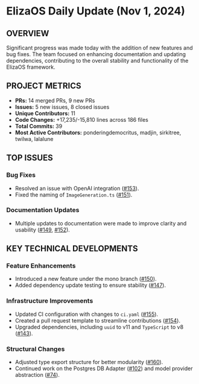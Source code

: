 # ElizaOS Daily Update (Nov 1, 2024)

## OVERVIEW 
Significant progress was made today with the addition of new features and bug fixes. The team focused on enhancing documentation and updating dependencies, contributing to the overall stability and functionality of the ElizaOS framework.

## PROJECT METRICS
- **PRs:** 14 merged PRs, 9 new PRs
- **Issues:** 5 new issues, 8 closed issues
- **Unique Contributors:** 11
- **Code Changes:** +17,235/-15,810 lines across 186 files
- **Total Commits:** 39
- **Most Active Contributors:** ponderingdemocritus, madjin, sirkitree, twilwa, lalalune

## TOP ISSUES
### Bug Fixes
- Resolved an issue with OpenAI integration ([#153](https://github.com/elizaos/eliza/issues/153)).
- Fixed the naming of `ImageGeneration.ts` ([#151](https://github.com/elizaos/eliza/issues/151)).

### Documentation Updates
- Multiple updates to documentation were made to improve clarity and usability ([#149](https://github.com/elizaos/eliza/issues/149), [#152](https://github.com/elizaos/eliza/issues/152)).

## KEY TECHNICAL DEVELOPMENTS
### Feature Enhancements
- Introduced a new feature under the mono branch ([#150](https://github.com/elizaos/eliza/pull/150)).
- Added dependency update testing to ensure stability ([#147](https://github.com/elizaos/eliza/pull/147)).

### Infrastructure Improvements
- Updated CI configuration with changes to `ci.yaml` ([#155](https://github.com/elizaos/eliza/pull/155)).
- Created a pull request template to streamline contributions ([#154](https://github.com/elizaos/eliza/pull/154)).
- Upgraded dependencies, including `uuid` to v11 and `TypeScript` to v8 ([#143](https://github.com/elizaos/eliza/pull/143)).

### Structural Changes
- Adjusted type export structure for better modularity ([#160](https://github.com/elizaos/eliza/pull/160)).
- Continued work on the Postgres DB Adapter ([#102](https://github.com/elizaos/eliza/pull/102)) and model provider abstraction ([#74](https://github.com/elizaos/eliza/pull/74)).